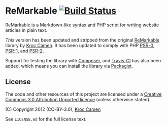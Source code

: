 ReMarkable [![Build Status](https://travis-ci.org/danielsreichenbach/ReMarkable.png)](https://travis-ci.org/danielsreichenbach/ReMarkable)
==========
ReMarkable is a Markdown-like syntax and PHP script for writing website
articles in plain text.

*This* version has been updated and stripped from the original [ReMarkable][1]
library by [Kroc Camen][2].  It has been updated to comply with PHP [PSR-0][21],
[PSR-1][22], and [PSR-2][23].

Support for testing the library with [Composer][31], and [Travis-CI][33] has
also been added, which means you can install the library via [Packagist][32].


License
-------
The code and other resources of this project are licensed under a
[Creative Commons 3.0 Attribution Unported licence][10] (unless otherwise
stated).

(C) Copyright 2012 (CC-BY-3.0), [Kroc Camen][2]

See `LICENSE.md` for the full license text.


[1]: http://camendesign.com/remarkable "ReMarkable"
[2]: http://camendesign.com/ "Kroc Camen"
[3]: http://github.com/Kroc/ReMarkable "Remarkable github repository"

[10]: http://creativecommons.org/licenses/by/3.0/ "Creative Commons 3.0 Attribution Unported licence"

[21]: http://github.com/php-fig/fig-standards/blob/master/accepted/PSR-0.md "PSR-0"
[22]: http://github.com/php-fig/fig-standards/blob/master/accepted/PSR-1-basic-coding-standard.md "PSR-1"
[23]: http://github.com/php-fig/fig-standards/blob/master/accepted/PSR-2-coding-style-guide.md "PSR-2"

[31]: http://getcomposer.org/ "PHP Composer"
[32]: http://packagist.org/ "Packagist"
[33]: http://travis-ci.org/ "Travis CI"
